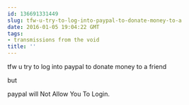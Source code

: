 ```yaml
---
id: 136691331449
slug: tfw-u-try-to-log-into-paypal-to-donate-money-to-a
date: 2016-01-05 19:04:22 GMT
tags:
- transmissions from the void
title: ''
---
```


tfw u try to log into paypal to donate money to a friend 

but 

paypal will Not Allow You To Login.